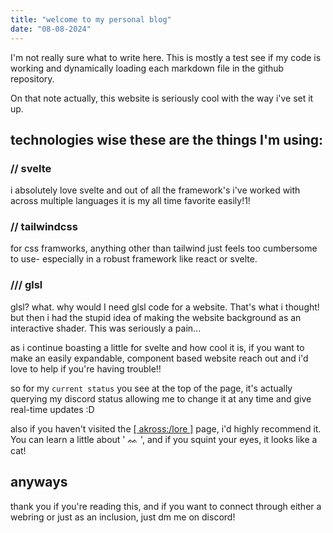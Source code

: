 ```yaml
---
title: "welcome to my personal blog"
date: "08-08-2024"
---
```


I'm not really sure what to write here. This is mostly a test see if my code is working and dynamically loading each markdown file in the github repository.

On that note actually, this website is seriously cool with the way i've set it up.

## technologies wise these are the things I'm using:

### // svelte
i absolutely love svelte and out of all the framework's i've worked with across multiple languages it is my all time favorite easily!1!

### // tailwindcss
for css framworks, anything other than tailwind just feels too cumbersome to use- especially in a robust framework like react or svelte.

### /// glsl
glsl? what. why would I need glsl code for a website. That's what i thought! but then i had the stupid idea of making the website background as an interactive shader. This was seriously a pain...

as i continue boasting a little for svelte and how cool it is, if you want to make an easily expandable, component based website reach out and i'd love to help if you're having trouble!!

so for my `current status` you see at the top of the page, it's actually querying my discord status allowing me to change it at any time and give real-time updates :D

also if you haven't visited the [\[ akross:/lore \]]() page, i'd highly recommend it. You can learn a little about ' ᨐ ', and if you squint your eyes, it looks like a cat!

## anyways

thank you if you're reading this, and if you want to connect through either a webring or just as an inclusion, just dm me on discord!